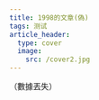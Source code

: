 ```yaml
---
title: 1998的文章(偽)
tags: 测试
article_header:
  type: cover
  image:
    src: /cover2.jpg
---
```


（數據丟失）